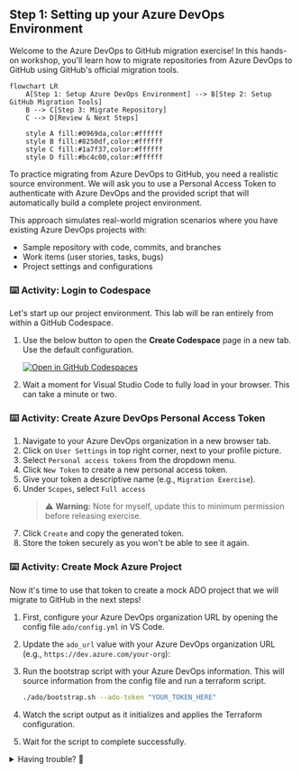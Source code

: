 ## Step 1: Setting up your Azure DevOps Environment

Welcome to the Azure DevOps to GitHub migration exercise! In this hands-on workshop, you'll learn how to migrate repositories from Azure DevOps to GitHub using GitHub's official migration tools.

```mermaid
flowchart LR
    A[Step 1: Setup Azure DevOps Environment] --> B[Step 2: Setup GitHub Migration Tools]
    B --> C[Step 3: Migrate Repository]
    C --> D[Review & Next Steps]

    style A fill:#0969da,color:#ffffff
    style B fill:#8250df,color:#ffffff
    style C fill:#1a7f37,color:#ffffff
    style D fill:#bc4c00,color:#ffffff
```

To practice migrating from Azure DevOps to GitHub, you need a realistic source environment. We will ask you to use a Personal Access Token to authenticate with Azure DevOps and the provided script that will automatically build a complete project environment.

This approach simulates real-world migration scenarios where you have existing Azure DevOps projects with:

- Sample repository with code, commits, and branches
- Work items (user stories, tasks, bugs)
- Project settings and configurations

### ⌨️ Activity: Login to Codespace

Let's start up our project environment. This lab will be ran entirely from within a GitHub Codespace.

1. Use the below button to open the **Create Codespace** page in a new tab. Use the default configuration.

   [![Open in GitHub Codespaces](https://github.com/codespaces/badge.svg)](https://codespaces.new/{{full_repo_name}}?quickstart=1)

1. Wait a moment for Visual Studio Code to fully load in your browser. This can take a minute or two.

### ⌨️ Activity: Create Azure DevOps Personal Access Token

1. Navigate to your Azure DevOps organization in a new browser tab.
1. Click on `User Settings` in top right corner, next to your profile picture.
1. Select `Personal access tokens` from the dropdown menu.
1. Click `New Token` to create a new personal access token.
1. Give your token a descriptive name (e.g., `Migration Exercise`).
1. Under `Scopes`, select `Full access`
   > ⚠️ **Warning:** Note for myself, update this to minimum permission before releasing exercise.
1. Click `Create` and copy the generated token.
1. Store the token securely as you won't be able to see it again.

### ⌨️ Activity: Create Mock Azure Project

Now it's time to use that token to create a mock ADO project that we will migrate to GitHub in the next steps!

1. First, configure your Azure DevOps organization URL by opening the config file `ado/config.yml` in VS Code.

1. Update the `ado_url` value with your Azure DevOps organization URL (e.g., `https://dev.azure.com/your-org`):

1. Run the bootstrap script with your Azure DevOps information. This will source information from the config file and run a terraform script.

   ```bash
   ./ado/bootstrap.sh --ado-token "YOUR_TOKEN_HERE"
   ```

1. Watch the script output as it initializes and applies the Terraform configuration.
1. Wait for the script to complete successfully.

<details>
<summary>Having trouble? 🤷</summary><br/>

- Double-check that your token and organization URL are correct
- If you get permission errors, verify your token has the right scopes and run the command again

</details>

